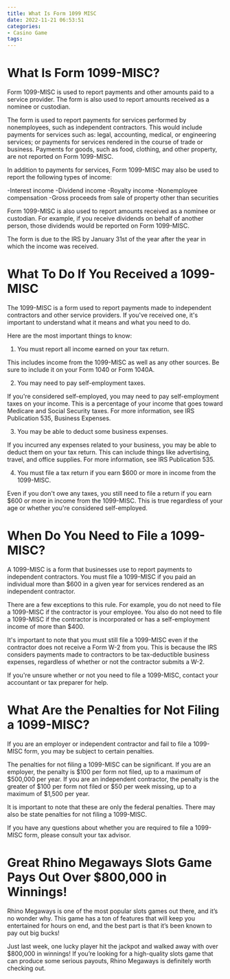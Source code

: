 ```yaml
---
title: What Is Form 1099 MISC 
date: 2022-11-21 06:53:51
categories:
- Casino Game
tags:
---
```



#  What Is Form 1099-MISC? 

Form 1099-MISC is used to report payments and other amounts paid to a service provider. The form is also used to report amounts received as a nominee or custodian. 

The form is used to report payments for services performed by nonemployees, such as independent contractors. This would include payments for services such as: legal, accounting, medical, or engineering services; or payments for services rendered in the course of trade or business. Payments for goods, such as food, clothing, and other property, are not reported on Form 1099-MISC. 

In addition to payments for services, Form 1099-MISC may also be used to report the following types of income: 

-Interest income
-Dividend income
-Royalty income
-Nonemployee compensation
-Gross proceeds from sale of property other than securities 

Form 1099-MISC is also used to report amounts received as a nominee or custodian. For example, if you receive dividends on behalf of another person, those dividends would be reported on Form 1099-MISC. 

The form is due to the IRS by January 31st of the year after the year in which the income was received.

#  What To Do If You Received a 1099-MISC 

The 1099-MISC is a form used to report payments made to independent contractors and other service providers. If you've received one, it's important to understand what it means and what you need to do.

Here are the most important things to know:

1. You must report all income earned on your tax return.

This includes income from the 1099-MISC as well as any other sources. Be sure to include it on your Form 1040 or Form 1040A.

2. You may need to pay self-employment taxes.

If you're considered self-employed, you may need to pay self-employment taxes on your income. This is a percentage of your income that goes toward Medicare and Social Security taxes. For more information, see IRS Publication 535, Business Expenses.

3. You may be able to deduct some business expenses.

If you incurred any expenses related to your business, you may be able to deduct them on your tax return. This can include things like advertising, travel, and office supplies. For more information, see IRS Publication 535.

4. You must file a tax return if you earn $600 or more in income from the 1099-MISC.

Even if you don't owe any taxes, you still need to file a return if you earn $600 or more in income from the 1099-MISC. This is true regardless of your age or whether you're considered self-employed.

#  When Do You Need to File a 1099-MISC? 

A 1099-MISC is a form that businesses use to report payments to independent contractors. You must file a 1099-MISC if you paid an individual more than $600 in a given year for services rendered as an independent contractor.

There are a few exceptions to this rule. For example, you do not need to file a 1099-MISC if the contractor is your employee. You also do not need to file a 1099-MISC if the contractor is incorporated or has a self-employment income of more than $400.

It's important to note that you must still file a 1099-MISC even if the contractor does not receive a Form W-2 from you. This is because the IRS considers payments made to contractors to be tax-deductible business expenses, regardless of whether or not the contractor submits a W-2.

If you're unsure whether or not you need to file a 1099-MISC, contact your accountant or tax preparer for help.

#  What Are the Penalties for Not Filing a 1099-MISC? 

If you are an employer or independent contractor and fail to file a 1099-MISC form, you may be subject to certain penalties. 

The penalties for not filing a 1099-MISC can be significant. If you are an employer, the penalty is $100 per form not filed, up to a maximum of $500,000 per year. If you are an independent contractor, the penalty is the greater of $100 per form not filed or $50 per week missing, up to a maximum of $1,500 per year. 

It is important to note that these are only the federal penalties. There may also be state penalties for not filing a 1099-MISC. 

If you have any questions about whether you are required to file a 1099-MISC form, please consult your tax advisor.

# Great Rhino Megaways Slots Game Pays Out Over $800,000 in Winnings!

Rhino Megaways is one of the most popular slots games out there, and it’s no wonder why. This game has a ton of features that will keep you entertained for hours on end, and the best part is that it’s been known to pay out big bucks!

Just last week, one lucky player hit the jackpot and walked away with over $800,000 in winnings! If you’re looking for a high-quality slots game that can produce some serious payouts, Rhino Megaways is definitely worth checking out.